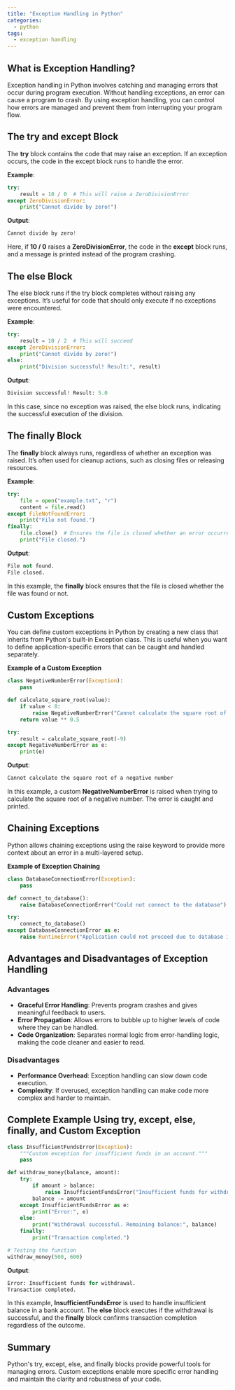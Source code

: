 ```yaml
---
title: "Exception Handling in Python"
categories:
  - python
tags:
  - exception handling
---
```

## What is Exception Handling?
Exception handling in Python involves catching and managing errors that occur during program execution. Without handling exceptions, an error can cause a program to crash. By using exception handling, you can control how errors are managed and prevent them from interrupting your program flow.

## The try and except Block
The **try** block contains the code that may raise an exception. If an exception occurs, the code in the except block runs to handle the error.

**Example**:
```python
try:
    result = 10 / 0  # This will raise a ZeroDivisionError
except ZeroDivisionError:
    print("Cannot divide by zero!")
```
**Output**:
```python
Cannot divide by zero!
```
Here, if **10 / 0** raises a **ZeroDivisionError**, the code in the **except** block runs, and a message is printed instead of the program crashing.

## The else Block
The else block runs if the try block completes without raising any exceptions. It’s useful for code that should only execute if no exceptions were encountered.

**Example**:
```python
try:
    result = 10 / 2  # This will succeed
except ZeroDivisionError:
    print("Cannot divide by zero!")
else:
    print("Division successful! Result:", result)
```
**Output**:
```python
Division successful! Result: 5.0
```
In this case, since no exception was raised, the else block runs, indicating the successful execution of the division.

## The finally Block
The **finally** block always runs, regardless of whether an exception was raised. It’s often used for cleanup actions, such as closing files or releasing resources.

**Example**:
```python
try:
    file = open("example.txt", "r")
    content = file.read()
except FileNotFoundError:
    print("File not found.")
finally:
    file.close()  # Ensures the file is closed whether an error occurred or not
    print("File closed.")
```
**Output**:
```python
File not found.
File closed.
```
In this example, the **finally** block ensures that the file is closed whether the file was found or not.

## Custom Exceptions
You can define custom exceptions in Python by creating a new class that inherits from Python's built-in Exception class. This is useful when you want to define application-specific errors that can be caught and handled separately.

**Example of a Custom Exception**
```python
class NegativeNumberError(Exception):
    pass

def calculate_square_root(value):
    if value < 0:
        raise NegativeNumberError("Cannot calculate the square root of a negative number")
    return value ** 0.5

try:
    result = calculate_square_root(-9)
except NegativeNumberError as e:
    print(e)
```
**Output**:
```python
Cannot calculate the square root of a negative number
```
In this example, a custom **NegativeNumberError** is raised when trying to calculate the square root of a negative number. The error is caught and printed.

## Chaining Exceptions
Python allows chaining exceptions using the raise keyword to provide more context about an error in a multi-layered setup.

**Example of Exception Chaining**
```python
class DatabaseConnectionError(Exception):
    pass

def connect_to_database():
    raise DatabaseConnectionError("Could not connect to the database")

try:
    connect_to_database()
except DatabaseConnectionError as e:
    raise RuntimeError("Application could not proceed due to database issues") from e
```

## Advantages and Disadvantages of Exception Handling
### Advantages
- **Graceful Error Handling**: Prevents program crashes and gives meaningful feedback to users.
- **Error Propagation**: Allows errors to bubble up to higher levels of code where they can be handled.
- **Code Organization**: Separates normal logic from error-handling logic, making the code cleaner and easier to read.

### Disadvantages
- **Performance Overhead**: Exception handling can slow down code execution.
- **Complexity**: If overused, exception handling can make code more complex and harder to maintain.

## Complete Example Using try, except, else, finally, and Custom Exception
```python
class InsufficientFundsError(Exception):
    """Custom exception for insufficient funds in an account."""
    pass

def withdraw_money(balance, amount):
    try:
        if amount > balance:
            raise InsufficientFundsError("Insufficient funds for withdrawal.")
        balance -= amount
    except InsufficientFundsError as e:
        print("Error:", e)
    else:
        print("Withdrawal successful. Remaining balance:", balance)
    finally:
        print("Transaction completed.")

# Testing the function
withdraw_money(500, 600)
```
**Output**:
```python
Error: Insufficient funds for withdrawal.
Transaction completed.
```
In this example, **InsufficientFundsError** is used to handle insufficient balance in a bank account. The **else** block executes if the withdrawal is successful, and the **finally** block confirms transaction completion regardless of the outcome.

## Summary
Python's try, except, else, and finally blocks provide powerful tools for managing errors. Custom exceptions enable more specific error handling and maintain the clarity and robustness of your code.